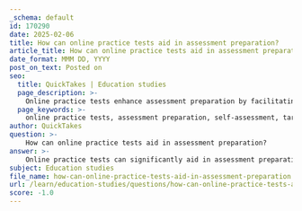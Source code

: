 ```yaml
---
_schema: default
id: 170290
date: 2025-02-06
title: How can online practice tests aid in assessment preparation?
article_title: How can online practice tests aid in assessment preparation?
date_format: MMM DD, YYYY
post_on_text: Posted on
seo:
  title: QuickTakes | Education studies
  page_description: >-
    Online practice tests enhance assessment preparation by facilitating self-assessment, guiding study focus, familiarizing students with test formats, and promoting active engagement. They also help develop time management skills and provide immediate feedback, motivating students to study effectively.
  page_keywords: >-
    online practice tests, assessment preparation, self-assessment, targeted study focus, test format familiarization, active engagement, time management, feedback, motivation, learning retention
author: QuickTakes
question: >-
    How can online practice tests aid in assessment preparation?
answer: >-
    Online practice tests can significantly aid in assessment preparation through several key mechanisms:\n\n1. **Self-Assessment**: Practice tests allow students to gauge their understanding of the material. By simulating the test environment, students can identify which concepts they have mastered and which areas require further review. This self-assessment is crucial for effective study planning.\n\n2. **Targeted Study Focus**: The results from practice tests can guide students in focusing their study efforts. For instance, if a student consistently struggles with questions related to a specific topic, they can prioritize reviewing that material, ensuring a more efficient use of their study time.\n\n3. **Familiarization with Test Format**: Taking practice tests helps students become familiar with the format and types of questions they will encounter in the actual assessment. This familiarity can reduce anxiety and improve performance on test day.\n\n4. **Active Engagement**: Engaging with practice tests encourages active learning. Instead of passively reading or reviewing notes, students are required to recall information and apply their knowledge, which enhances retention and understanding.\n\n5. **Time Management Skills**: Online practice tests often have time limits, which can help students develop their time management skills. Learning to pace themselves during practice tests prepares them for the timing constraints of actual assessments.\n\n6. **Feedback and Reflection**: Many online practice tests provide immediate feedback on performance, allowing students to reflect on their answers. This feedback loop is essential for understanding mistakes and reinforcing learning.\n\n7. **Motivation and Accountability**: The act of taking practice tests can motivate students to study more diligently. Knowing that they will be assessed can create a sense of accountability, prompting them to engage more deeply with the material.\n\nIn summary, online practice tests serve as a multifaceted tool in assessment preparation, enhancing self-awareness, guiding study focus, familiarizing students with test formats, and promoting active engagement with the learning material. By incorporating these tests into their study routines, students can improve their understanding of key concepts, such as those related to the carbon cycle, and ultimately perform better in their assessments.
subject: Education studies
file_name: how-can-online-practice-tests-aid-in-assessment-preparation.md
url: /learn/education-studies/questions/how-can-online-practice-tests-aid-in-assessment-preparation
score: -1.0
---
```


&nbsp;